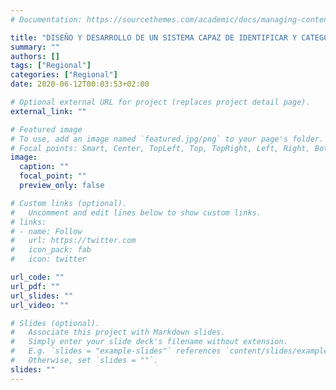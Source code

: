 ```yaml
---
# Documentation: https://sourcethemes.com/academic/docs/managing-content/

title: "DISEÑO Y DESARROLLO DE UN SISTEMA CAPAZ DE IDENTIFICAR Y CATEGORIZAR EN TIEMPO REAL EL COMPORTAMIENTO DE LAS PERSONAS PARA DETECTAR POSIBLES USOS COMPULSIVOS O INADECUADOS."
summary: ""
authors: []
tags: ["Regional"]
categories: ["Regional"]
date: 2020-06-12T00:03:53+02:00

# Optional external URL for project (replaces project detail page).
external_link: ""

# Featured image
# To use, add an image named `featured.jpg/png` to your page's folder.
# Focal points: Smart, Center, TopLeft, Top, TopRight, Left, Right, BottomLeft, Bottom, BottomRight.
image:
  caption: ""
  focal_point: ""
  preview_only: false

# Custom links (optional).
#   Uncomment and edit lines below to show custom links.
# links:
# - name: Follow
#   url: https://twitter.com
#   icon_pack: fab
#   icon: twitter

url_code: ""
url_pdf: ""
url_slides: ""
url_video: ""

# Slides (optional).
#   Associate this project with Markdown slides.
#   Simply enter your slide deck's filename without extension.
#   E.g. `slides = "example-slides"` references `content/slides/example-slides.md`.
#   Otherwise, set `slides = ""`.
slides: ""
---
```

